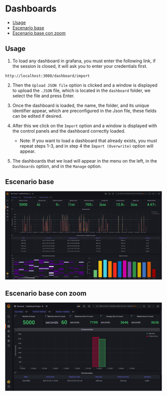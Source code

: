 # Dashboards

<!-- TOC depthfrom:2 -->

- [Usage](#usage)
- [Escenario base](#escenario-base)
- [Escenario base con zoom](#escenario-base-con-zoom)

<!-- /TOC -->

## Usage

1. To load any dashboard in grafana, you must enter the following link, if the session is closed, it will ask you to enter your credentials first.

```
http://localhost:3000/dashboard/import
```

2. Then the `Upload JSON file` option is clicked and a window is displayed to upload the `.JSON` file, which is located in the `dashboard` folder, we select the file and press Enter.

3. Once the dashboard is loaded, the name, the folder, and its unique identifier appear, which are preconfigured in the Json file, these fields can be edited if desired.

4. After this we click on the `Import` option and a window is displayed with the control panels and the dashboard correctly loaded.

   - Note: If you want to load a dashboard that already exists, you must repeat steps 1-3, and in step 4 the `Import (Overwrite)` option will appear.

5. The dashboards that we load will appear in the menu on the left, in the `Dashboards` option, and in the `Manage` option.

## Escenario base

![Escenario base](dashboard-base.png)

## Escenario base con zoom

![Escenario base](dashboard-base-zoom.png)
